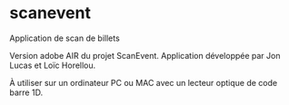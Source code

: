 scanevent
=========

Application de scan de billets

Version adobe AIR du projet ScanEvent.
Application développée par Jon Lucas et Loïc Horellou.

À utiliser sur un ordinateur PC ou MAC avec un lecteur optique de code barre 1D.